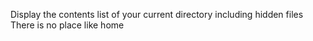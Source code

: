 Display the contents list of your current directory including hidden files
There is no place like home
